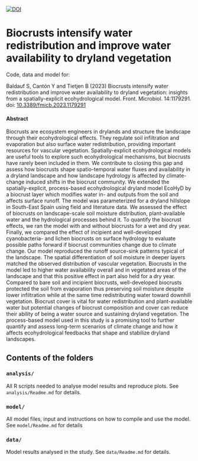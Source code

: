 [![DOI](https://zenodo.org/badge/609289474.svg)](https://zenodo.org/badge/latestdoi/609289474)

# Biocrusts intensify water redistribution and improve water availability to dryland vegetation

Code, data and model for:

Baldauf S, Cantón Y and Tietjen B (2023) Biocrusts intensify water redistribution and improve water availability to dryland vegetation: insights from a spatially-explicit ecohydrological model. Front. Microbiol. 14:1179291. doi: [10.3389/fmicb.2023.1179291](doi.org/10.3389/fmicb.2023.1179291)

#### Abstract

Biocrusts are ecosystem engineers in drylands and structure the landscape through their ecohydrological effects. They regulate soil infiltration and evaporation but also surface water redistribution, providing important resources for vascular vegetation. Spatially-explicit ecohydrological models are useful tools to explore such ecohydrological mechanisms, but biocrusts have rarely been included in them. We contribute to closing this gap and assess how biocrusts shape spatio-temporal water fluxes and availability in a dryland landscape and how landscape hydrology is affected by climate-change induced shifts in the biocrust community. We extended the spatially-explicit, process-based ecohydrological dryland model EcoHyD by a biocrust layer which modifies water in- and outputs from the soil and affects surface runoff. The model was parameterized for a dryland hillslope in South-East Spain using field and literature data. We assessed the effect of biocrusts on landscape-scale soil moisture distribution, plant-available water and the hydrological processes behind it. To quantify the biocrust effects, we ran the model with and without biocrusts for a wet and dry year. Finally, we compared the effect of incipient and well-developed cyanobacteria- and lichen biocrusts on surface hydrology to evaluate possible paths forward if biocrust communities change due to climate change. Our model reproduced the runoff source-sink patterns typical of the landscape. The spatial differentiation of soil moisture in deeper layers matched the observed distribution of vascular vegetation. Biocrusts in the model led to higher water availability overall and in vegetated areas of the landscape and that this positive effect in part also held for a dry year. Compared to bare soil and incipient biocrusts, well-developed biocrusts protected the soil from evaporation thus preserving soil moisture despite lower infiltration while at the same time redistributing water toward downhill vegetation. Biocrust cover is vital for water redistribution and plant-available water but potential changes of biocrust composition and cover can reduce their ability of being a water source and sustaining dryland vegetation. The process-based model used in this study is a promising tool to further quantify and assess long-term scenarios of climate change and how it affects ecohydrological feedbacks that shape and stabilize dryland landscapes.

## Contents of the folders

### `analysis/`

All R scripts needed to analyse model results and reproduce plots.
See `analysis/Readme.md` for details.

### `model/`

All model files, input and instructions on how to compile and use the model.
See `model/Readme.md` for details

### `data/`

Model results analysed in the study. See `data/Readme.md` for details.

